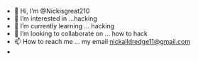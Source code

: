 - 👋 Hi, I’m @Nickisgreat210
- 👀 I’m interested in ...hacking 
- 🌱 I’m currently learning ... hacking 
- 💞️ I’m looking to collaborate on ... how to hack
- 📫 How to reach me ... my email nickalldredge11@gmail.com
- 
<!---
Nickisgreat210/Nickisgreat210 is a ✨ special ✨ repository because its `README.md` (this file) appears on your GitHub profile.
You can click the Preview link to take a look at your changes.
--->
